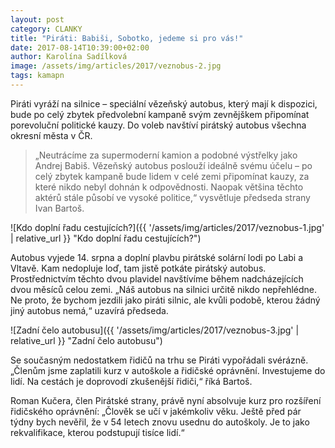 ```yaml
---
layout: post
category: CLANKY
title: "Piráti: Babiši, Sobotko, jedeme si pro vás!"
date: 2017-08-14T10:39:00+02:00
author: Karolína Sadílková
image: /assets/img/articles/2017/veznobus-2.jpg
tags: kamapn
---
```


Piráti vyráží na silnice – speciální vězeňský autobus, který mají k dispozici, bude po celý zbytek předvolební kampaně svým zevnějškem připomínat porevoluční politické kauzy. Do voleb navštíví pirátský autobus všechna okresní města v ČR. 

> „Neutrácíme za supermoderní kamion a podobné výstřelky jako Andrej Babiš. Vězeňský autobus poslouží ideálně svému účelu – po celý zbytek kampaně bude lidem v celé zemi připomínat kauzy, za které nikdo nebyl dohnán k odpovědnosti. Naopak většina těchto aktérů stále působí ve vysoké politice,“ vysvětluje předseda strany Ivan Bartoš.

![Kdo doplní řadu cestujících?]({{ '/assets/img/articles/2017/veznobus-1.jpg' | relative_url }} "Kdo doplní řadu cestujících?")
 
Autobus vyjede 14. srpna a doplní plavbu pirátské solární lodi po Labi a Vltavě. Kam nedopluje loď, tam jistě potkáte pirátský autobus. Prostřednictvím těchto dvou plavidel navštívíme během nadcházejících dvou měsíců celou zemi. „Náš autobus na silnici určitě nikdo nepřehlédne. Ne proto, že bychom jezdili jako piráti silnic, ale kvůli podobě, kterou žádný jiný autobus nemá,“ uzavírá předseda.

![Zadní čelo autobusu]({{ '/assets/img/articles/2017/veznobus-3.jpg' | relative_url }} "Zadní čelo autobusu")
 
Se současným nedostatkem řidičů na trhu se Piráti vypořádali svérázně. „Členům jsme zaplatili kurz v autoškole a řidičské oprávnění. Investujeme do lidí. Na cestách je doprovodí zkušenější řidiči,“ říká Bartoš. 

Roman Kučera, člen Pirátské strany, právě nyní absolvuje kurz pro rozšíření řidičského oprávnění: „Člověk se učí v jakémkoliv věku. Ještě před pár týdny bych nevěřil, že v 54 letech znovu usednu do autoškoly. Je to jako rekvalifikace, kterou podstupují tisíce lidí.“
 
